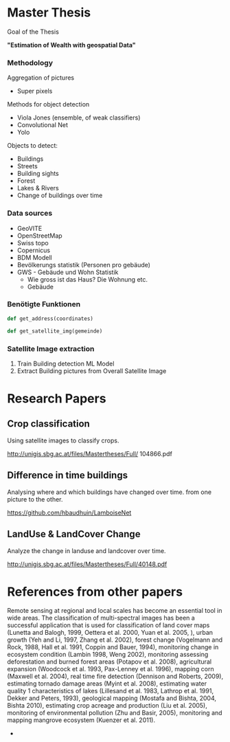 # Master Thesis

Goal of the Thesis

**"Estimation of Wealth with geospatial Data"**

### Methodology

Aggregation of pictures

- Super pixels

Methods for object detection

- Viola Jones (ensemble, of weak classifiers)
- Convolutional Net
- Yolo

Objects to detect:

- Buildings
- Streets
- Building sights
- Forest
- Lakes & Rivers
- Change of buildings over time

### Data sources

- GeoVITE  
- OpenStreetMap  
- Swiss topo  
- Copernicus
- BDM Modell  
- Bevölkerungs statistik (Personen pro gebäude)  
- GWS - Gebäude und Wohn Statistik
	- Wie gross ist das Haus? Die Wohnung etc.
	- Gebäude


### Benötigte Funktionen
```python
def get_address(coordinates)

def get_satellite_img(gemeinde)
```

### Satellite Image extraction

1. Train Building detection ML Model
2. Extract Building pictures from Overall Satellite Image




# Research Papers

## Crop classification
Using satellite images to classify crops.

http://unigis.sbg.ac.at/files/Mastertheses/Full/
104866.pdf

## Difference in time buildings
Analysing where and which buildings have changed over time. from one picture to the other.

https://github.com/hbaudhuin/LamboiseNet

## LandUse & LandCover Change
Analyze the change in landuse and landcover over time.

http://unigis.sbg.ac.at/files/Mastertheses/Full/40148.pdf

# References from other papers
Remote sensing at regional and local scales has become an essential tool in wide areas. The classification of multi-spectral images has been a successful application that is used for classification of land cover maps (Lunetta and Balogh, 1999, Oettera et al. 2000, Yuan et al. 2005, ), urban growth (Yeh and Li, 1997, Zhang et al. 2002), forest change (Vogelmann and Rock, 1988, Hall et al. 1991, Coppin and Bauer, 1994), monitoring change in ecosystem condition (Lambin 1998, Weng 2002), monitoring assessing deforestation and burned forest areas (Potapov et al. 2008), agricultural expansion (Woodcock et al. 1993, Pax-Lenney et al. 1996), mapping corn (Maxwell et al. 2004), real time fire detection (Dennison and Roberts, 2009), estimating tornado damage areas (Myint et al. 2008), estimating water quality
1
characteristics of lakes (Lillesand et al. 1983, Lathrop et al. 1991, Dekker and Peters, 1993), geological mapping (Mostafa and Bishta, 2004, Bishta 2010), estimating crop acreage and production (Liu et al. 2005), monitoring of environmental pollution (Zhu and Basir, 2005), monitoring and mapping mangrove ecosystem (Kuenzer et al. 2011).

-